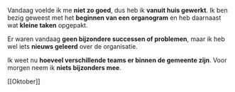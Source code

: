
Vandaag voelde ik me **niet zo goed**, dus heb ik **vanuit huis gewerkt**. Ik ben bezig geweest met het **beginnen van een organogram** en heb daarnaast wat **kleine taken** opgepakt.

Er waren vandaag **geen bijzondere successen of problemen**, maar ik heb wel iets **nieuws geleerd** over de organisatie.

Ik weet nu **hoeveel verschillende teams er binnen de gemeente zijn**. Voor morgen neem ik **niets bijzonders mee**.





[[Oktober]]